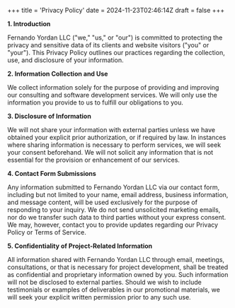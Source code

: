 +++
title = 'Privacy Policy'
date = 2024-11-23T02:46:14Z
draft = false
+++

**1. Introduction**

Fernando Yordan LLC ("we," "us," or "our") is committed to protecting the privacy and sensitive data of its clients and website visitors ("you" or "your"). This Privacy Policy outlines our practices regarding the collection, use, and disclosure of your information.

**2. Information Collection and Use**

We collect information solely for the purpose of providing and improving our consulting and software development services. We will only use the information you provide to us to fulfill our obligations to you.

**3. Disclosure of Information**

We will not share your information with external parties unless we have obtained your explicit prior authorization, or if required by law. In instances where sharing information is necessary to perform services, we will seek your consent beforehand. We will not solicit any information that is not essential for the provision or enhancement of our services.

**4. Contact Form Submissions**

Any information submitted to Fernando Yordan LLC via our contact form, including but not limited to your name, email address, business information, and message content, will be used exclusively for the purpose of responding to your inquiry. We do not send unsolicited marketing emails, nor do we transfer such data to third parties without your express consent. We may, however, contact you to provide updates regarding our Privacy Policy or Terms of Service.

**5. Confidentiality of Project-Related Information**

All information shared with Fernando Yordan LLC through email, meetings, consultations, or that is necessary for project development, shall be treated as confidential and proprietary information owned by you. Such information will not be disclosed to external parties. Should we wish to include testimonials or examples of deliverables in our promotional materials, we will seek your explicit written permission prior to any such use.
